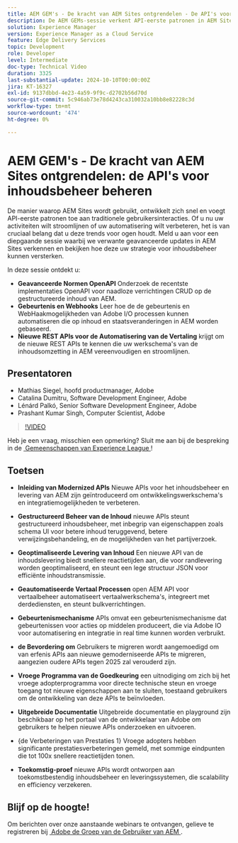 ```yaml
---
title: AEM GEM's - De kracht van AEM Sites ontgrendelen - De API's voor inhoudsbeheer beheren
description: De AEM GEMs-sessie verkent API-eerste patronen in AEM Sites, die geavanceerde OpenAPI-standaarden, gebeurtenissen en webhaken, en nieuwe REST API's voor vertaalautomatisering omvatten, met inzichten van Adobe-experts.
solution: Experience Manager
version: Experience Manager as a Cloud Service
feature: Edge Delivery Services
topic: Development
role: Developer
level: Intermediate
doc-type: Technical Video
duration: 3325
last-substantial-update: 2024-10-10T00:00:00Z
jira: KT-16327
exl-id: 9137dbbd-4e23-4a59-9f9c-d2702b56d70d
source-git-commit: 5c946ab73e78d4243ca310032a10bb8e82228c3d
workflow-type: tm+mt
source-wordcount: '474'
ht-degree: 0%

---
```


# AEM GEM&#39;s - De kracht van AEM Sites ontgrendelen: de API&#39;s voor inhoudsbeheer beheren

De manier waarop AEM Sites wordt gebruikt, ontwikkelt zich snel en voegt API-eerste patronen toe aan traditionele gebruikersinteracties. Of u nu uw activiteiten wilt stroomlijnen of uw automatisering wilt verbeteren, het is van cruciaal belang dat u deze trends voor ogen houdt. Meld u aan voor een diepgaande sessie waarbij we verwante geavanceerde updates in AEM Sites verkennen en bekijken hoe deze uw strategie voor inhoudsbeheer kunnen versterken.

In deze sessie ontdekt u:

* **Geavanceerde Normen OpenAPI** Onderzoek de recentste implementaties OpenAPI voor naadloze verrichtingen CRUD op de gestructureerde inhoud van AEM.
* **Gebeurtenis en Webhooks** Leer hoe de de gebeurtenis en WebHaakmogelijkheden van Adobe I/O processen kunnen automatiseren die op inhoud en staatsveranderingen in AEM worden gebaseerd.
* **Nieuwe REST APIs voor de Automatisering van de Vertaling** krijgt om de nieuwe REST APIs te kennen die uw werkschema&#39;s van de inhoudsomzetting in AEM vereenvoudigen en stroomlijnen.

## Presentatoren

* Mathias Siegel, hoofd productmanager, Adobe
* Catalina Dumitru, Software Development Engineer, Adobe
* Lénárd Palkó, Senior Software Development Engineer, Adobe
* Prashant Kumar Singh, Computer Scientist, Adobe

>[!VIDEO](https://video.tv.adobe.com/v/3435036/?learn=on)

Heb je een vraag, misschien een opmerking?  Sluit me aan bij de bespreking in de [&#x200B; Gemeenschappen van Experience League &#x200B;](https://adobe.ly/4e34grR)!

## Toetsen

* **Inleiding van Modernized APIs** Nieuwe APIs voor het inhoudsbeheer en levering van AEM zijn geïntroduceerd om ontwikkelingswerkschema&#39;s en integratiemogelijkheden te verbeteren.

* **Gestructureerd Beheer van de Inhoud** nieuwe APIs steunt gestructureerd inhoudsbeheer, met inbegrip van eigenschappen zoals schema UI voor betere inhoud teruggevend, betere verwijzingsbehandeling, en de mogelijkheden van het partijverzoek.

* **Geoptimaliseerde Levering van Inhoud** Een nieuwe API van de inhoudslevering biedt snellere reactietijden aan, die voor randlevering worden geoptimaliseerd, en steunt een lege structuur JSON voor efficiënte inhoudstransmissie.

* **Geautomatiseerde Vertaal Processen** open AEM API voor vertaalbeheer automatiseert vertaalwerkschema&#39;s, integreert met derdediensten, en steunt bulkverrichtingen.

* **Gebeurtenismechanisme** APIs omvat een gebeurtenismechanisme dat gebeurtenissen voor acties op middelen produceert, die via Adobe IO voor automatisering en integratie in real time kunnen worden verbruikt.

* **de Bevordering om** Gebruikers te migreren wordt aangemoedigd om van erfenis APIs aan nieuwe gemoderniseerde APIs te migreren, aangezien oudere APIs tegen 2025 zal verouderd zijn.

* **Vroege Programma van de Goedkeuring** een uitnodiging om zich bij het vroege adopterprogramma voor directe technische steun en vroege toegang tot nieuwe eigenschappen aan te sluiten, toestaand gebruikers om de ontwikkeling van deze APIs te beïnvloeden.

* **Uitgebreide Documentatie** Uitgebreide documentatie en playground zijn beschikbaar op het portaal van de ontwikkelaar van Adobe om gebruikers te helpen nieuwe APIs onderzoeken en uitvoeren.

* {de Verbeteringen van Prestaties 1} Vroege adopters hebben significante prestatiesverbeteringen gemeld, met sommige eindpunten die tot 100x snellere reactietijden tonen.**&#x200B;**

* **Toekomstig-proef** nieuwe APIs wordt ontworpen aan toekomstbestendig inhoudsbeheer en leveringssystemen, die scalability en efficiency verzekeren.

## Blijf op de hoogte!

Om berichten over onze aanstaande webinars te ontvangen, gelieve te registreren bij [&#x200B; Adobe de Groep van de Gebruiker van AEM &#x200B;](https://aem-augs.adobe.com/).
